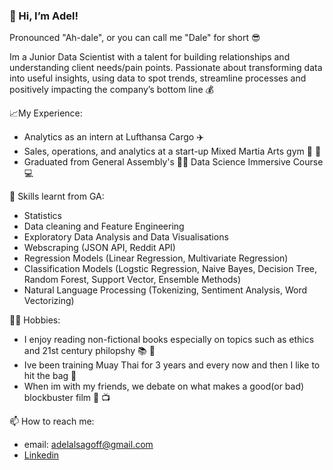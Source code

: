 ### 👋 Hi, I’m Adel! 

Pronounced "Ah-dale", or you can call me "Dale" for short 😎

Im a Junior Data Scientist with a talent for building relationships and understanding client needs/pain points. Passionate about transforming data into useful insights, using data to spot trends, streamline processes and positively impacting the company’s bottom line :moneybag:

:chart_with_upwards_trend:My Experience:

- Analytics as an intern at Lufthansa Cargo ✈️
- Sales, operations, and analytics at a start-up Mixed Martia Arts gym 🥊 🥋
- Graduated from General Assembly's 👨‍💻 Data Science Immersive Course 💻

🌱 Skills learnt from GA:
- Statistics
- Data cleaning and Feature Engineering
- Exploratory Data Analysis and Data Visualisations
- Webscraping (JSON API, Reddit API)
- Regression Models (Linear Regression, Multivariate Regression)
- Classification Models (Logstic Regression, Naive Bayes, Decision Tree, Random Forest, Support Vector, Ensemble Methods)
- Natural Language Processing (Tokenizing, Sentiment Analysis, Word Vectorizing)

:man_cartwheeling: Hobbies:
- I enjoy reading non-fictional books especially on topics such as ethics and 21st century philopshy 📚 🧠
- Ive been training Muay Thai for 3 years and every now and then I like to hit the bag :boxing_glove: 
- When im with my friends, we debate on what makes a good(or bad) blockbuster film 🎥 :tv:
 
📫 How to reach me:
- email: adelalsagoff@gmail.com
- [Linkedin](https://www.linkedin.com/in/adelalsagoff/)

<!---
adelalsagoff/adelalsagoff is a ✨ special ✨ repository because its `README.md` (this file) appears on your GitHub profile.
You can click the Preview link to take a look at your changes.
--->

